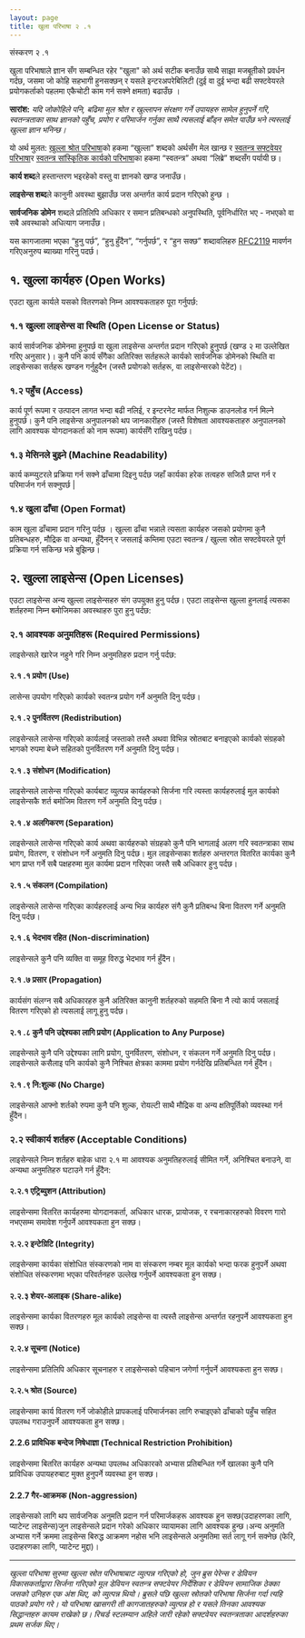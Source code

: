 ```yaml
---
layout: page
title: खुला परिभाषा २ .१
---
```


संस्करण २ .१ 

खुला  परिभाषाले ज्ञान सँग सम्बन्धित रहेर "खुला" को अर्थ सटीक बनाउँछ साथै साझा मजबूतीको प्रवर्धन गर्दछ, जसमा जो कोहि सहभागी हुनसक्छन् र यसले इन्टरअपरेबिलिटी (दुई वा दुई भन्दा बढी सफ्टवेयरले प्रयोगकर्ताको पहलमा एकैचोटी काम गर्न सक्ने क्षमता) बढाउँछ ।  

**सारांश:** *यदि जोकोहिले पनि, बढिमा मुल श्रोत र खुल्लापन संरक्षण गर्ने उपायहरु सामेल हुनुपर्ने गरि, स्वतन्त्रताका साथ ज्ञानको पहुँच, प्रयोग र परिमार्जन गर्नुका साथै त्यसलाई बाँड्न समेत पाउँछ भने त्यस्लाई खुल्ला ज्ञान भनिन्छ।*

यो अर्थ मुलत: [खुल्ला श्रोत परिभाषा](https://en.wikipedia.org/wiki/The_Open_Source_Definition)को हकमा “खुल्ला” शब्दको अर्थसँग मेल खान्छ र [स्वतन्त्र सफ्टवेयर परिभाषा](https://en.wikipedia.org/wiki/The_Free_Software_Definition)र [स्वतन्त्र सांस्कृितिक कार्यको परिभाषा](https://en.wikipedia.org/wiki/Definition_of_Free_Cultural_Works)का हकमा “स्वतन्त्र” अथवा “लिब्रे” शब्दसँग पर्यायी छ।

**कार्य शब्द**ले हस्तान्तरण भइरहेको वस्तु वा ज्ञानको खण्ड जनाउँछ।  

**लाइसेन्स शब्द**ले कानुनी अवस्था बुझाउँछ जस अन्तर्गत कार्य प्रदान गरिएको हुन्छ ।  

**सार्वजनिक डोमेन** शब्दले प्रतिलिपि अधिकार र समान प्रतिबन्धको अनुपस्थिति, पूर्वनिर्धारित भए - नभएको वा सबै अवस्थाको अधित्याग जनाउँछ।

यस कागजातमा भएका “हुनु पर्छ”, “हुनु हुँदैन”, “गर्नुपर्छ”, र “हुन सक्छ” शब्दावलिहरु [RFC2119](https://tools.ietf.org/html/rfc2119) मावर्णन गरिएअनुरुप ब्याख्या गरिनु पदर्छ। 

## १. खुल्ला कार्यहरु (Open Works)
एउटा खुला कार्यले यसको वितरणको निम्न आवश्यकताहरु पूरा गर्नुपर्छ:

### १.१ खुल्ला लाइसेन्स वा स्थिति (Open License or Status)
कार्य सार्वजनिक डोमेनमा हुनुपर्छ वा खुला लाइसेन्स अन्तर्गत प्रदान गरिएको हुनुपर्छ (खण्ड २ मा उल्लेखित गरिए अनुसार )। कुनै पनि कार्य सँगैका अतिरिक्त सर्तहरूले कार्यको सार्वजनिक डोमेनको स्थिति वा लाइसेन्सका सर्तहरू खण्डन गर्नुहुदैन 
(जस्तै प्रयोगको सर्तहरू, वा  लाइसेन्सरको पेटेंट)।

### १.२ पहुँच (Access)
कार्य पूर्ण रूपमा र उत्पादन लागत भन्दा बढी नलिई, र इन्टरनेट मार्फत निशुल्क डाउनलोड गर्न मिल्ने हुनुपर्छ। कुनै पनि लाइसेन्स अनुपालनको थप जानकारीहरु (जस्तै विशेषता आवश्यकताहरु अनुपालनको लागि आवश्यक योगदानकर्ता को नाम रूपमा) कार्यसँगै राखिनु पर्दछ।

### १.३ मेसिनले  बुझ्ने (Machine Readability)
कार्य कम्प्युटरले प्रक्रिया गर्न सक्ने ढाँचामा दिइनु पर्दछ जहाँ कार्यका हरेक तत्वहरु सजिलै प्राप्त गर्न  र परिमार्जन गर्न सक्नुपर्छ |

### १.४ खुला ढाँचा (Open Format)
काम खुला ढाँचामा प्रदान गरिनु पर्दछ । खुल्ला ढाँचा भन्नाले त्यसता कार्यहरु जसको प्रयोगमा कुनै प्रतिबन्धहरु, मौद्रिक वा अन्यथा, हुँदैनन् र जसलाई कम्तिमा एउटा स्वतन्त्र / खुल्ला स्रोत सफ्टवेयरले पूर्ण प्रक्रिया गर्न सकिन्छ भन्ने बुझिन्छ।

## २. खुल्ला लाइसेन्स (Open Licenses)
एउटा लाइसेन्स अन्य खुल्ला लाइसेन्सहरु संग उपयुक्त हुनु पर्दछ।
एउटा लाइसेन्स खुल्ला हुनलाई त्यसका शर्तहरुमा निम्न बमोजिमका अवस्थाहरु पुरा हुनु पर्दछ:

### २.१ आवश्यक अनुमतिहरू (Required Permissions)
लाइसेन्सले खारेज नहुने गरि निम्न अनुमतिहरु प्रदान गर्नु पर्दछ:

#### २.१ .१ प्रयोग (Use)
लासेन्स उपयोग  गरिएको कार्यको स्वतन्त्र प्रयोग गर्ने अनुमति दिनु पर्दछ।

#### २.१ .२ पुनर्वितरण (Redistribution)
लाइसेन्सले लासेन्स गरिएको कार्यलाई जस्ताको तस्तै अथवा विभिन्न स्रोतबाट बनाइएको कार्यको संग्रहको भागको रुपमा बेच्ने सहितको पुनर्वितरण गर्ने अनुमति दिनु पर्दछ।

#### २.१ .३ संशोधन (Modification)
लाइसेन्सले लासेन्स गरिएको कार्यबाट व्युत्पन्न कार्यहरुको सिर्जना गरि त्यस्ता कार्यहरुलाई मुल कार्यको लाइसेन्सकै शर्त बमोजिम वितरण गर्ने अनुमति दिनु पर्दछ।

#### २.१ .४ अलगिकरण (Separation)
लाइसेन्सले लासेन्स गरिएको कार्य अथवा कार्यहरुको संग्रहको कुनै पनि भागलाई अलग गरि स्वतन्त्राका साथ प्रयोग, वितरण, र संशोधन गर्ने अनुमति दिनु पर्दछ। मुल लाइसेन्सका शर्तहरु अन्तरगत वितरित कार्यका कुनै भाग प्राप्त गर्ने सबै पक्षहरुमा मुल कार्यमा प्रदान गरिएका जस्तै सबै अधिकार हुनु पर्दछ।

#### २.१ .५ संकलन (Compilation)
लाइसेन्सले लासेन्स गरिएका कार्यहरुलाई अन्य भिन्न कार्यहरु संगै कुनै प्रतिबन्ध बिना वितरण गर्ने अनुमति दिनु पर्दछ।

#### २.१ .६ भेदभाव रहित (Non-discrimination)
लाइसेन्सले कुनै पनि व्यक्ति वा समूह विरुद्ध भेदभाव गर्न हुँदैन।

#### २.१ .७ प्रसार (Propagation)
कार्यसंग संलग्न सबै अधिकारहरु कुनै अतिरिक्त कानुनी शर्तहरुको सहमति बिना नै त्यो कार्य जसलाई वितरण गरिएको हो त्यसलाई लागू हुनु पर्दछ।

#### २.१ .८ कुनै पनि उद्देश्यका लागि प्रयोग (Application to Any Purpose)
लाइसेन्सले कुनै पनि उद्देश्यका लागि प्रयोग, पुनर्वितरण, संशोधन, र संकलन गर्ने अनुमति दिनु पर्दछ। लाइसेन्सले कसैलाइ पनि कार्यको कुनै निश्चित क्षेत्रका काममा प्रयोग गर्नदेखि प्रतिबन्धित गर्न हुँदैन।

#### २.१ .९ नि:शुल्क (No Charge)
लाइसेन्सले आफ्नो शर्तको रुपमा कुनै पनि शुल्क, रोयल्टी साथै मौद्रिक वा अन्य क्षतिपूर्तिको व्यवस्था गर्न हुँदैन।

### २.२ स्वीकार्य शर्तहरु (Acceptable Conditions)
लाइसेन्सले निम्न शर्तहरु बाहेक धारा २.१ मा आवश्यक अनुमतिहरुलाई सीमित गर्ने, अनिश्चित बनाउने, वा अन्यथा अनुमतिहरु घटाउने गर्न हुँदैन:

#### २.२.१  एट्रिब्युशन (Attribution)
लाइसेन्समा वितरित कार्यहरुमा योगदानकर्ता, अधिकार धारक, प्रायोजक, र रचनाकारहरुको विवरण गारो नभएसम्म समावेश गर्नुपर्ने आवश्यकता हुन सक्छ।

#### २.२.२ इन्टेग्रिटि (Integrity)
लाइसेन्समा कार्यका संशोधित संस्करणको नाम वा संस्करण नम्बर मूल कार्यको भन्दा फरक हुनुपर्ने अथवा संशोधित संस्करणमा भएका परिवर्तनहरु उल्लेख गर्नुपर्ने आवश्यकता हुन सक्छ।

#### २.२.३ शेयर-अलाइक (Share-alike)
लाइसेन्समा कार्यका वितरणहरु मूल कार्यको लाइसेन्स वा त्यस्तै लाइसेन्स अन्तर्गत रहनुपर्ने आवश्यकता हुन सक्छ।

#### २.२.४ सूचना (Notice)
लाइसेन्समा प्रतिलिपि अधिकार सूचनाहरु र लाइसेन्सको पहिचान जगेर्णा गर्नुपर्ने आवश्यकता हुन सक्छ।

#### २.२.५ श्रोत (Source)
लाइसेन्समा कार्य वितरण गर्ने जोकोहीले प्रापकलाई परिमार्जनका लागि रुचाइएको ढाँचाको पहुँच सहित उपलब्ध गराउनुपर्ने आवश्यकता हुन सक्छ।

#### 2.2.6 प्राविधिक बन्देज निषेधाज्ञा (Technical Restriction Prohibition)
लाइसेन्समा बितरित कार्यहरु अन्यथा उपलब्ध अधिकारको अभ्यास प्रतिबन्धित गर्ने खालका कुनै पनि प्राविधिक उपायहरुबाट मुक्त हुनुपर्ने व्यवस्था हुन सक्छ।

#### 2.2.7 गैर-आक्रमक (Non-aggression)
लाइसेन्सको लागि थप  सार्वजनिक अनुमति प्रदान गर्न परिमार्जकहरू आवश्यक हुन सक्छ(उदाहरणका लागि, प्याटेन्ट लाइसेन्स)जुन लाइसेन्सले प्रदान गरेको  अधिकार व्यायामका  लागि आवश्यक हुन्छ।अन्य अनुमति अभ्यास गर्ने क्रममा लाइसेन्स बिरुद्ध आक्रमण नहोस भनि लाइसेन्सले अनुमतिमा सर्त लागू गर्न सक्नेछ (फेरि, उदाहरणका लागि, प्याटेन्ट मुद्दा)।

---
*खुल्ला परिभाषा सुरुमा खुल्ला स्रोत परिभाषाबाट व्युत्पन्न गरिएको हो, जुन ब्रुस पेरेन्स र डेवियन विकासकर्ताद्वारा सिर्जना गरिएको मूल डेवियन स्वतन्त्र सफ्टवेयर निर्देशिका र डेवियन सामाजिक ठेक्का जसको उनिहरु एक अंश थिए, को व्युत्पन्न थियो। ब्रुसले पछि खुल्ला स्रोतको परिभाषा सिर्जना गर्दा त्यहि पाठको प्रयोग गरे। यो परिभाषा खासगरी ती कागजातहरुको व्युत्पन्न हो र यसले तिनका आवश्यक सिद्धान्तहरु कायम राखेको छ। रिचर्ड स्टलम्यान अहिले जारी रहेको सफ्टवेयर स्वतन्त्रताका आदर्शहरुका प्रथम सर्जक थिए।*



